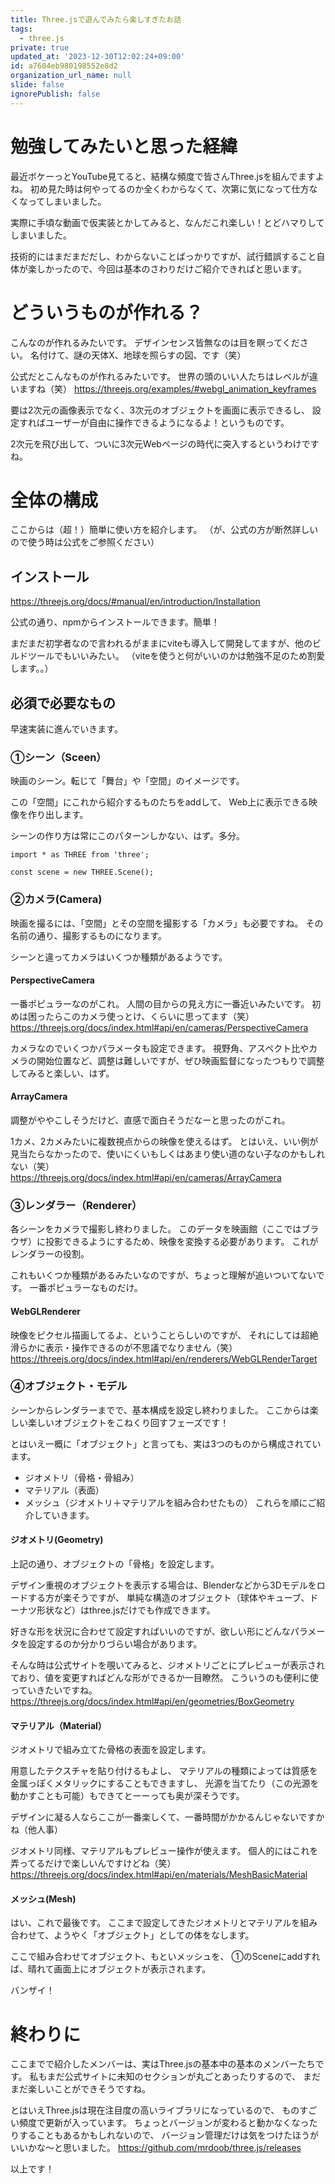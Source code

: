 ```yaml
---
title: Three.jsで遊んでみたら楽しすぎたお話
tags:
  - three.js
private: true
updated_at: '2023-12-30T12:02:24+09:00'
id: a7604eb980198552e8d2
organization_url_name: null
slide: false
ignorePublish: false
---
```

# 勉強してみたいと思った経緯

最近ボケーっとYouTube見てると、結構な頻度で皆さんThree.jsを組んでますよね。
初め見た時は何やってるのか全くわからなくて、次第に気になって仕方なくなってしまいました。

実際に手頃な動画で仮実装とかしてみると、なんだこれ楽しい！とどハマりしてしまいました。

技術的にはまだまだだし、わからないことばっかりですが、試行錯誤すること自体が楽しかったので、今回は基本のさわりだけご紹介できればと思います。

# どういうものが作れる？
こんなのが作れるみたいです。
デザインセンス皆無なのは目を瞑ってください。
名付けて、謎の天体X、地球を照らすの図、です（笑）



公式だとこんなものが作れるみたいです。
世界の頭のいい人たちはレベルが違いますね（笑）
https://threejs.org/examples/#webgl_animation_keyframes

要は2次元の画像表示でなく、3次元のオブジェクトを画面に表示できるし、
設定すればユーザーが自由に操作できるようになるよ！というものです。

2次元を飛び出して、ついに3次元Webページの時代に突入するというわけですね。

# 全体の構成
ここからは（超！）簡単に使い方を紹介します。
（が、公式の方が断然詳しいので使う時は公式をご参照ください）

## インストール
https://threejs.org/docs/#manual/en/introduction/Installation

公式の通り、npmからインストールできます。簡単！

まだまだ初学者なので言われるがままにviteも導入して開発してますが、他のビルドツールでもいいみたい。
（viteを使うと何がいいのかは勉強不足のため割愛します。。）

## 必須で必要なもの
早速実装に進んでいきます。

### ①シーン（Sceen）
映画のシーン。転じて「舞台」や「空間」のイメージです。

この「空間」にこれから紹介するものたちをaddして、
Web上に表示できる映像を作り出します。

シーンの作り方は常にこのパターンしかない、はず。多分。
```
import * as THREE from 'three';

const scene = new THREE.Scene();
```

### ②カメラ(Camera)
映画を撮るには、「空間」とその空間を撮影する「カメラ」も必要ですね。
その名前の通り、撮影するものになります。

シーンと違ってカメラはいくつか種類があるようです。

#### PerspectiveCamera
一番ポピュラーなのがこれ。
人間の目からの見え方に一番近いみたいです。
初めは困ったらこのカメラ使っとけ、くらいに思ってます（笑）
https://threejs.org/docs/index.html#api/en/cameras/PerspectiveCamera

カメラなのでいくつかパラメータも設定できます。
視野角、アスペクト比やカメラの開始位置など、調整は難しいですが、ぜひ映画監督になったつもりで調整してみると楽しい、はず。

#### ArrayCamera
調整がややこしそうだけど、直感で面白そうだなーと思ったのがこれ。

1カメ、2カメみたいに複数視点からの映像を使えるはず。
とはいえ、いい例が見当たらなかったので、使いにくいもしくはあまり使い道のない子なのかもしれない（笑）
https://threejs.org/docs/index.html#api/en/cameras/ArrayCamera

### ③レンダラー（Renderer）
各シーンをカメラで撮影し終わりました。
このデータを映画館（ここではブラウザ）に投影できるようにするため、映像を変換する必要があります。
これがレンダラーの役割。

これもいくつか種類があるみたいなのですが、ちょっと理解が追いついてないです。
一番ポピュラーなものだけ。
#### WebGLRenderer
映像をピクセル描画してるよ、ということらしいのですが、
それにしては超絶滑らかに表示・操作できるのが不思議でなりません（笑）
https://threejs.org/docs/index.html#api/en/renderers/WebGLRenderTarget

### ④オブジェクト・モデル
シーンからレンダラーまでで、基本構成を設定し終わりました。
ここからは楽しい楽しいオブジェクトをこねくり回すフェーズです！

とはいえ一概に「オブジェクト」と言っても、実は3つのものから構成されています。
- ジオメトリ（骨格・骨組み）
- マテリアル（表面）
- メッシュ（ジオメトリ＋マテリアルを組み合わせたもの）
これらを順にご紹介していきます。

#### ジオメトリ(Geometry)
上記の通り、オブジェクトの「骨格」を設定します。

デザイン重視のオブジェクトを表示する場合は、Blenderなどから3Dモデルをロードする方が楽そうですが、
単純な構造のオブジェクト（球体やキューブ、ドーナツ形状など）はthree.jsだけでも作成できます。

好きな形を状況に合わせて設定すればいいのですが、欲しい形にどんなパラメータを設定するのか分かりづらい場合があります。

そんな時は公式サイトを覗いてみると、ジオメトリごとにプレビューが表示されており、値を変更すればどんな形ができるか一目瞭然。
こういうのも便利に使っていきたいですね。
https://threejs.org/docs/index.html#api/en/geometries/BoxGeometry

#### マテリアル（Material）
ジオメトリで組み立てた骨格の表面を設定します。

用意したテクスチャを貼り付けるもよし、
マテリアルの種類によっては質感を金属っぽくメタリックにすることもできますし、
光源を当てたり（この光源を動かすことも可能）もできてとーーっても奥が深そうです。

デザインに凝る人ならここが一番楽しくて、一番時間がかかるんじゃないですかね（他人事）

ジオメトリ同様、マテリアルもプレビュー操作が使えます。
個人的にはこれを弄ってるだけで楽しいんですけどね（笑）
https://threejs.org/docs/index.html#api/en/materials/MeshBasicMaterial

#### メッシュ(Mesh)
はい、これで最後です。
ここまで設定してきたジオメトリとマテリアルを組み合わせて、ようやく「オブジェクト」としての体をなします。

ここで組み合わせてオブジェクト、もといメッシュを、
①のSceneにaddすれば、晴れて画面上にオブジェクトが表示されます。

バンザイ！


# 終わりに

ここまでで紹介したメンバーは、実はThree.jsの基本中の基本のメンバーたちです。
私もまだ公式サイトに未知のセクションが丸ごとあったりするので、
まだまだ楽しいことができそうですね。

とはいえThree.jsは現在注目度の高いライブラリになっているので、
ものすごい頻度で更新が入っています。
ちょっとバージョンが変わると動かなくなったりすることもあるかもしれないので、
バージョン管理だけは気をつけたほうがいいかな〜と思いました。
https://github.com/mrdoob/three.js/releases

以上です！
